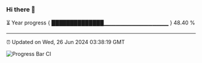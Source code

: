 ### Hi there 👋

⏳ Year progress { ██████████████▁▁▁▁▁▁▁▁▁▁▁▁▁▁▁▁ } 48.40 %

---

⏰ Updated on Wed, 26 Jun 2024 03:38:19 GMT

![Progress Bar CI](https://github.com/IshwaranRudhara/GIT-ACTION/workflows/Progress%20Bar%20CI/badge.svg)

